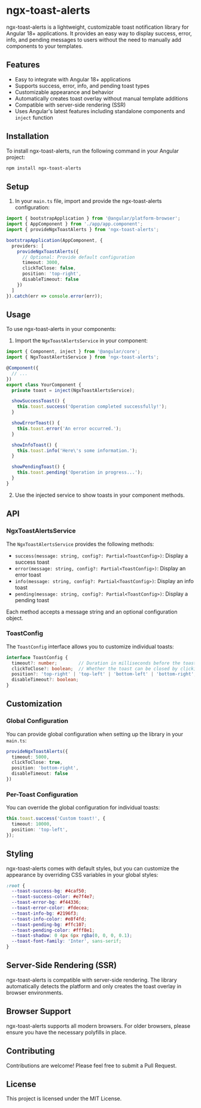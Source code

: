 # ngx-toast-alerts

ngx-toast-alerts is a lightweight, customizable toast notification library for Angular 18+ applications. It provides an easy way to display success, error, info, and pending messages to users without the need to manually add components to your templates.

## Features

- Easy to integrate with Angular 18+ applications
- Supports success, error, info, and pending toast types
- Customizable appearance and behavior
- Automatically creates toast overlay without manual template additions
- Compatible with server-side rendering (SSR)
- Uses Angular's latest features including standalone components and `inject` function

## Installation

To install ngx-toast-alerts, run the following command in your Angular project:

```bash
npm install ngx-toast-alerts
```

## Setup

1. In your `main.ts` file, import and provide the ngx-toast-alerts configuration:

```typescript
import { bootstrapApplication } from '@angular/platform-browser';
import { AppComponent } from './app/app.component';
import { provideNgxToastAlerts } from 'ngx-toast-alerts';

bootstrapApplication(AppComponent, {
  providers: [
    provideNgxToastAlerts({
      // Optional: Provide default configuration
      timeout: 3000,
      clickToClose: false,
      position: 'top-right',
      disableTimeout: false
    })
  ]
}).catch(err => console.error(err));
```

## Usage

To use ngx-toast-alerts in your components:

1. Import the `NgxToastAlertsService` in your component:

```typescript
import { Component, inject } from '@angular/core';
import { NgxToastAlertsService } from 'ngx-toast-alerts';

@Component({
  // ...
})
export class YourComponent {
  private toast = inject(NgxToastAlertsService);

  showSuccessToast() {
    this.toast.success('Operation completed successfully!');
  }

  showErrorToast() {
    this.toast.error('An error occurred.');
  }

  showInfoToast() {
    this.toast.info('Here\'s some information.');
  }

  showPendingToast() {
    this.toast.pending('Operation in progress...');
  }
}
```

2. Use the injected service to show toasts in your component methods.

## API

### NgxToastAlertsService

The `NgxToastAlertsService` provides the following methods:

- `success(message: string, config?: Partial<ToastConfig>)`: Display a success toast
- `error(message: string, config?: Partial<ToastConfig>)`: Display an error toast
- `info(message: string, config?: Partial<ToastConfig>)`: Display an info toast
- `pending(message: string, config?: Partial<ToastConfig>)`: Display a pending toast

Each method accepts a message string and an optional configuration object.

### ToastConfig

The `ToastConfig` interface allows you to customize individual toasts:

```typescript
interface ToastConfig {
  timeout?: number;        // Duration in milliseconds before the toast disappears
  clickToClose?: boolean;  // Whether the toast can be closed by clicking
  position?: 'top-right' | 'top-left' | 'bottom-left' | 'bottom-right'; 
  disableTimeout?: boolean; 
}
```

## Customization

### Global Configuration

You can provide global configuration when setting up the library in your `main.ts`:

```typescript
provideNgxToastAlerts({
  timeout: 5000,
  clickToClose: true,
  position: 'bottom-right',
  disableTimeout: false
})
```

### Per-Toast Configuration

You can override the global configuration for individual toasts:

```typescript
this.toast.success('Custom toast!', {
  timeout: 10000,
  position: 'top-left',
});
```

## Styling

ngx-toast-alerts comes with default styles, but you can customize the appearance by overriding CSS variables in your global styles:

```css
:root {
  --toast-success-bg: #4caf50;
  --toast-success-color: #e7f4e7;
  --toast-error-bg: #f44336;
  --toast-error-color: #fdecea;
  --toast-info-bg: #2196f3;
  --toast-info-color: #e8f4fd;
  --toast-pending-bg: #ffc107;
  --toast-pending-color: #fff8e1;
  --toast-shadow: 0 4px 6px rgba(0, 0, 0, 0.1);
  --toast-font-family: 'Inter', sans-serif;
}
```

## Server-Side Rendering (SSR)

ngx-toast-alerts is compatible with server-side rendering. The library automatically detects the platform and only creates the toast overlay in browser environments.

## Browser Support

ngx-toast-alerts supports all modern browsers. For older browsers, please ensure you have the necessary polyfills in place.

## Contributing

Contributions are welcome! Please feel free to submit a Pull Request.

## License

This project is licensed under the MIT License.